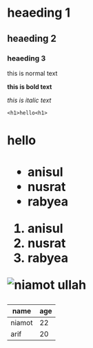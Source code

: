 
# heaeding 1
## heaeding 2
### heaeding 3

this is normal text

**this is bold text**

_this is italic text_


```
<h1>hello<h1>
```
<h1>hello<h1>

- anisul
- nusrat
- rabyea

1. anisul
2. nusrat
3. rabyea

![niamot ullah](imag.jpg)


| name | age |
|-------|-----|
|niamot | 22 |
|arif | 20 |